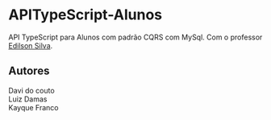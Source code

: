 # APITypeScript-Alunos
API TypeScript para Alunos com padrão CQRS com MySql. Com o professor <a href="https://github.com/edilsonsilva">Edilson Silva</a>.
 ## Autores
 Davi do couto </br>
 Luiz Damas</br>
 Kayque Franco</br>
